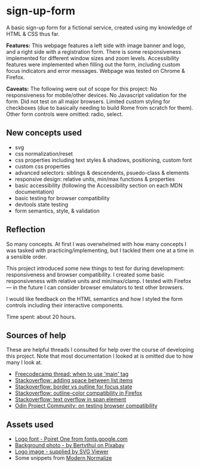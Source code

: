 # sign-up-form

A basic sign-up form for a fictional service, created using my knowledge of HTML & CSS thus far. 

<strong>Features:</strong> This webpage features a left side with image banner and logo, and a right side with a registration form. There is some responsiveness implemented for different window sizes and zoom levels. Accessibility features were implemented when filling out the form, including custom focus indicators and error messages. Webpage was tested on Chrome & Firefox. 

<strong>Caveats:</strong> The following were out of scope for this project: No responsiveness for mobile/other devices. No Javascript validation for the form. Did not test on all major browsers. Limited custom styling for checkboxes (due to basically needing to build Rome from scratch for them). Other form controls were omitted: radio, select. 

## New concepts used
- svg
- css normalization/reset
- css properties including text styles & shadows, positioning, custom font
- custom css properties
- advanced selectors: siblings & descendents, psuedo-class & elements
- responsive design: relative units, min/max functions & properties 
- basic accessibility (following the Accessibility section on each MDN documentation)
- basic testing for browser compatibility
- devtools state testing
- form semantics, style, & validation

## Reflection
So many concepts. At first I was overwhelmed with how many concepts I was tasked with practicing/implementing, but I tackled them one at a time in a sensible order. 

This project introduced some new things to test for during development: responsiveness and browser compatibility. I created some basic responsiveness with relative units and min/max/clamp. I tested with Firefox — in the future I can consider browser emulators to test other browsers. 

I would like feedback on the HTML semantics and how I styled the form controls including their interactive components. 

Time spent: about 20 hours.

## Sources of help
These are helpful threads I consulted for help over the course of developing this project. Note that most documentation I looked at is omitted due to how many I look at. 
- [Freecodecamp thread: when to use 'main' tag](https://forum.freecodecamp.org/t/what-is-main-tag-used-for-i-dont-understand-at-all/381898/2)
- [Stackoverflow: adding space between list items](https://stackoverflow.com/a/63890844/22151685)
- [Stackoverflow: border vs outline for focus state](https://stackoverflow.com/questions/3397113/how-to-remove-focus-border-outline-around-text-input-boxes-chrome)
- [Stackoverflow: outline-color compatibility in Firefox](https://stackoverflow.com/questions/67667161/is-css-outline-color-property-is-not-working-in-firefox-e-g-inputfocus-ou)
- [Stackoverflow: text overflow in span element](https://stackoverflow.com/questions/41126157/overflow-x-text-overflow-in-span)
- [Odin Project Community: on testing browser compatibility](https://discord.com/channels/505093832157691914/505093832157691916/1404572788454326418)

## Assets used
- [Logo font - Poiret One from fonts.google.com](https://fonts.google.com/specimen/Poiret+One?preview.text=Good%20Thought&categoryFilters=Feeling:%2FExpressive%2FCalm)
- [Background photo - by Bertvthul on Pixabay](https://pixabay.com/photos/avenue-trees-path-sunbeams-sunrays-815297/)
- [Logo image - supplied by SVG Viewer](https://www.svgviewer.dev/s/446953/sunflower)
- Some snippets from [Modern Normalize](https://github.com/sindresorhus/modern-normalize) 